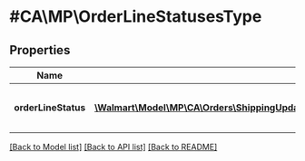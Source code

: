 # #CA\MP\OrderLineStatusesType

## Properties

Name | Type | Description | Notes
------------ | ------------- | ------------- | -------------
**orderLineStatus** | [**\Walmart\Model\MP\CA\Orders\ShippingUpdatesCA200ResponseOrderLinesOrderLineInnerOrderLineStatusesOrderLineStatusInner[]**](ShippingUpdatesCA200ResponseOrderLinesOrderLineInnerOrderLineStatusesOrderLineStatusInner.md) | Details about the Order Line status | [optional]


[[Back to Model list]](../) [[Back to API list]](../../Api/CA/MP) [[Back to README]](../../README.md)
